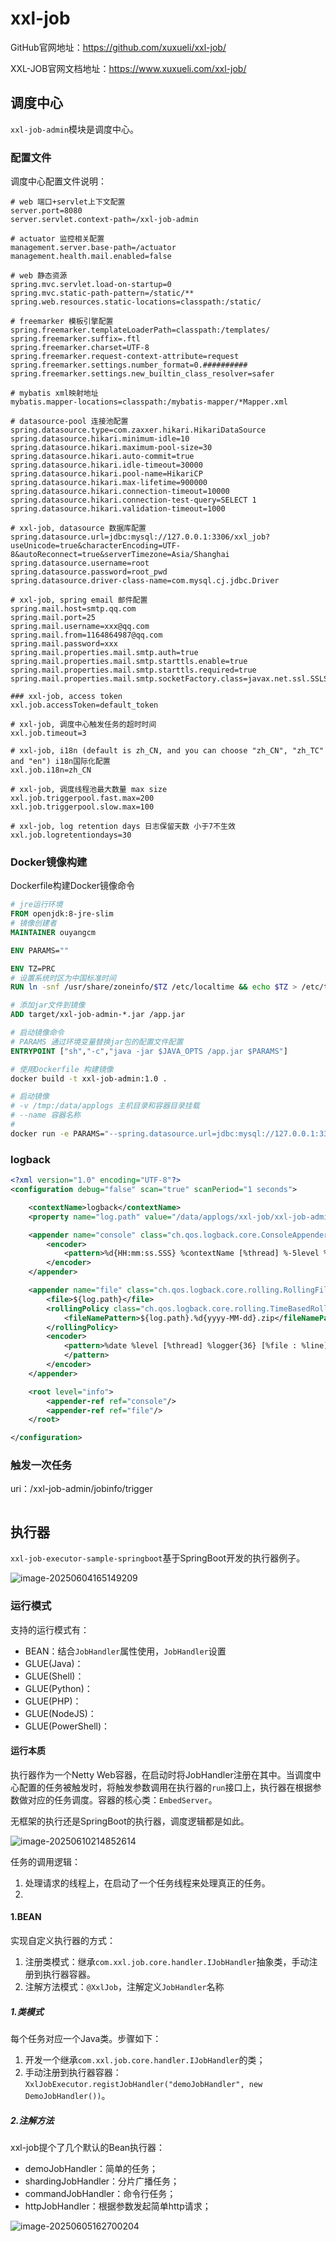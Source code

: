 # xxl-job

GitHub官网地址：https://github.com/xuxueli/xxl-job/

XXL-JOB官网文档地址：https://www.xuxueli.com/xxl-job/



## 调度中心

`xxl-job-admin`模块是调度中心。



### 配置文件

调度中心配置文件说明：

~~~properties
# web 端口+servlet上下文配置
server.port=8080
server.servlet.context-path=/xxl-job-admin

# actuator 监控相关配置
management.server.base-path=/actuator
management.health.mail.enabled=false

# web 静态资源
spring.mvc.servlet.load-on-startup=0
spring.mvc.static-path-pattern=/static/**
spring.web.resources.static-locations=classpath:/static/

# freemarker 模板引擎配置
spring.freemarker.templateLoaderPath=classpath:/templates/
spring.freemarker.suffix=.ftl
spring.freemarker.charset=UTF-8
spring.freemarker.request-context-attribute=request
spring.freemarker.settings.number_format=0.##########
spring.freemarker.settings.new_builtin_class_resolver=safer

# mybatis xml映射地址
mybatis.mapper-locations=classpath:/mybatis-mapper/*Mapper.xml

# datasource-pool 连接池配置
spring.datasource.type=com.zaxxer.hikari.HikariDataSource
spring.datasource.hikari.minimum-idle=10
spring.datasource.hikari.maximum-pool-size=30
spring.datasource.hikari.auto-commit=true
spring.datasource.hikari.idle-timeout=30000
spring.datasource.hikari.pool-name=HikariCP
spring.datasource.hikari.max-lifetime=900000
spring.datasource.hikari.connection-timeout=10000
spring.datasource.hikari.connection-test-query=SELECT 1
spring.datasource.hikari.validation-timeout=1000

# xxl-job, datasource 数据库配置
spring.datasource.url=jdbc:mysql://127.0.0.1:3306/xxl_job?useUnicode=true&characterEncoding=UTF-8&autoReconnect=true&serverTimezone=Asia/Shanghai
spring.datasource.username=root
spring.datasource.password=root_pwd
spring.datasource.driver-class-name=com.mysql.cj.jdbc.Driver

# xxl-job, spring email 邮件配置
spring.mail.host=smtp.qq.com
spring.mail.port=25
spring.mail.username=xxx@qq.com
spring.mail.from=1164864987@qq.com
spring.mail.password=xxx
spring.mail.properties.mail.smtp.auth=true
spring.mail.properties.mail.smtp.starttls.enable=true
spring.mail.properties.mail.smtp.starttls.required=true
spring.mail.properties.mail.smtp.socketFactory.class=javax.net.ssl.SSLSocketFactory

### xxl-job, access token
xxl.job.accessToken=default_token

# xxl-job, 调度中心触发任务的超时时间
xxl.job.timeout=3

# xxl-job, i18n (default is zh_CN, and you can choose "zh_CN", "zh_TC" and "en") i18n国际化配置
xxl.job.i18n=zh_CN

# xxl-job, 调度线程池最大数量 max size
xxl.job.triggerpool.fast.max=200
xxl.job.triggerpool.slow.max=100

# xxl-job, log retention days 日志保留天数 小于7不生效
xxl.job.logretentiondays=30

~~~



### Docker镜像构建

Dockerfile构建Docker镜像命令

~~~dockerfile
# jre运行环境
FROM openjdk:8-jre-slim
# 镜像创建者
MAINTAINER ouyangcm

ENV PARAMS=""

ENV TZ=PRC
# 设置系统时区为中国标准时间
RUN ln -snf /usr/share/zoneinfo/$TZ /etc/localtime && echo $TZ > /etc/timezone

# 添加jar文件到镜像
ADD target/xxl-job-admin-*.jar /app.jar

# 启动镜像命令
# PARAMS 通过环境变量替换jar包的配置文件配置
ENTRYPOINT ["sh","-c","java -jar $JAVA_OPTS /app.jar $PARAMS"]

~~~



~~~bash
# 使用Dockerfile 构建镜像
docker build -t xxl-job-admin:1.0 .

# 启动镜像
# -v /tmp:/data/applogs 主机目录和容器目录挂载
# --name 容器名称
# 
docker run -e PARAMS="--spring.datasource.url=jdbc:mysql://127.0.0.1:3306/xxl_job?useUnicode=true&characterEncoding=UTF-8&autoReconnect=true&serverTimezone=Asia/Shanghai" -p 8080:8080 -v /tmp:/data/applogs --name xxl-job-admin  -d xxl-job-admin:1.0

~~~



### logback

~~~xml
<?xml version="1.0" encoding="UTF-8"?>
<configuration debug="false" scan="true" scanPeriod="1 seconds">

    <contextName>logback</contextName>
    <property name="log.path" value="/data/applogs/xxl-job/xxl-job-admin.log"/>

    <appender name="console" class="ch.qos.logback.core.ConsoleAppender">
        <encoder>
            <pattern>%d{HH:mm:ss.SSS} %contextName [%thread] %-5level %logger{36} - %msg%n</pattern>
        </encoder>
    </appender>

    <appender name="file" class="ch.qos.logback.core.rolling.RollingFileAppender">
        <file>${log.path}</file>
        <rollingPolicy class="ch.qos.logback.core.rolling.TimeBasedRollingPolicy">
            <fileNamePattern>${log.path}.%d{yyyy-MM-dd}.zip</fileNamePattern>
        </rollingPolicy>
        <encoder>
            <pattern>%date %level [%thread] %logger{36} [%file : %line] %msg%n
            </pattern>
        </encoder>
    </appender>

    <root level="info">
        <appender-ref ref="console"/>
        <appender-ref ref="file"/>
    </root>

</configuration>

~~~



### 触发一次任务

uri：/xxl-job-admin/jobinfo/trigger

~~~json


~~~





## 执行器

`xxl-job-executor-sample-springboot`基于SpringBoot开发的执行器例子。

![image-20250604165149209](http://47.101.155.205/image-20250604165149209.png)



### 运行模式

支持的运行模式有：

- BEAN：结合`JobHandler`属性使用，`JobHandler`设置
- GLUE(Java)：
- GLUE(Shell)：
- GLUE(Python)：
- GLUE(PHP)：
- GLUE(NodeJS)：
- GLUE(PowerShell)：



#### 运行本质

执行器作为一个Netty Web容器，在启动时将JobHandler注册在其中。当调度中心配置的任务被触发时，将触发参数调用在执行器的`run`接口上，执行器在根据参数做对应的任务调度。容器的核心类：`EmbedServer`。

无框架的执行还是SpringBoot的执行器，调度逻辑都是如此。

![image-20250610214852614](Http://47.101.155.205/image-20250610214852614.png)



任务的调用逻辑：

1. 处理请求的线程上，在启动了一个任务线程来处理真正的任务。
2. 





#### 1.BEAN

实现自定义执行器的方式：

1. 注册类模式：继承`com.xxl.job.core.handler.IJobHandler`抽象类，手动注册到执行器容器。
2. 注解方法模式：`@XxlJob`，注解定义`JobHandler`名称



##### 1.类模式

每个任务对应一个Java类。步骤如下：

1. 开发一个继承`com.xxl.job.core.handler.IJobHandler`的类；
2. 手动注册到执行器容器：`XxlJobExecutor.registJobHandler("demoJobHandler", new DemoJobHandler())`。



##### 2.注解方法

xxl-job提个了几个默认的Bean执行器：

- demoJobHandler：简单的任务；
- shardingJobHandler：分片广播任务；
- commandJobHandler：命令行任务；
- httpJobHandler：根据参数发起简单http请求；



![image-20250605162700204](http://47.101.155.205/image-20250605162700204.png)





